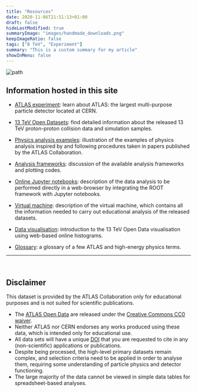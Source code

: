 ```yaml
---
title: "Resources"
date: 2020-11-06T21:51:13+01:00
draft: false
hideLastModified: true
summaryImage: "images/handmade_downloads.png"
keepImageRatio: false
tags: ["8 TeV", "Experiment"]
summary: "This is a custom summary for my article"
showInMenu: false
---
```


![path](images/13Tev-ATLAS-Open-data-nologo_optimised.gif)

## Information hosted in this site

+ [ATLAS experiment](http://opendata.atlas.cern/release/2020/documentation/atlas/experiment.html): learn about ATLAS: the largest multi-purpose particle detector located at CERN.

+ [13 TeV Open Datasets](http://opendata.atlas.cern/release/2020/documentation/datasets/intro.html): find detailed information about the released 13 TeV proton-proton collision data and simulation samples.

+ [Physics analysis examples](http://opendata.atlas.cern/release/2020/documentation/physics/intro.html): illustration of the examples of physics analysis inspired by and following procedures taken in papers published by the ATLAS Collaboration.

+ [Analysis frameworks](http://opendata.atlas.cern/release/2020/documentation/frameworks/intro.html): discussion of the available analysis frameworks and plotting codes.

+ [Online Jupyter notebooks](http://opendata.atlas.cern/release/2020/documentation/notebooks/analysis-examples.html): description of the data analysis to be performed directly in a web-browser by integrating the ROOT framework with Jupyter notebooks.

+ [Virtual machine](http://opendata.atlas.cern/release/2020/documentation/vm/index.html): description of the virtual machine, which contains all the information needed to carry out educational analysis of the released datasets.

+ [Data visualisation](http://opendata.atlas.cern/release/2020/documentation/visualization/index.html): introduction to the 13 TeV Open Data visualisation using web-based online histograms.

+ [Glossary](http://opendata.atlas.cern/release/2020/documentation/atlas/GLOSSARY.html): a glossary of a few ATLAS and high-energy physics terms.

---

&nbsp;

## <a name="atlas-disclaimer">Disclaimer</a>
This dataset is provided by the ATLAS Collaboration only for educational purposes and is not suited for scientific publications.
* The [ATLAS Open Data](http://opendata.atlas.cern) are released under the [Creative Commons CC0 waiver](http://creativecommons.org/publicdomain/zero/1.0/).
* Neither ATLAS nor CERN endorses any works produced using these data, which is intended only for educational use.
* All data sets will have a unique [DOI](https://en.wikipedia.org/wiki/Digital_object_identifier) that you are requested to cite in any (non-scientific) applications or publications.
* Despite being processed, the high-level primary datasets remain complex, and selection criteria need to be applied in order to analyse them, requiring some understanding of particle physics and detector functioning.
* The large majority of the data cannot be viewed in simple data tables for spreadsheet-based analyses.
